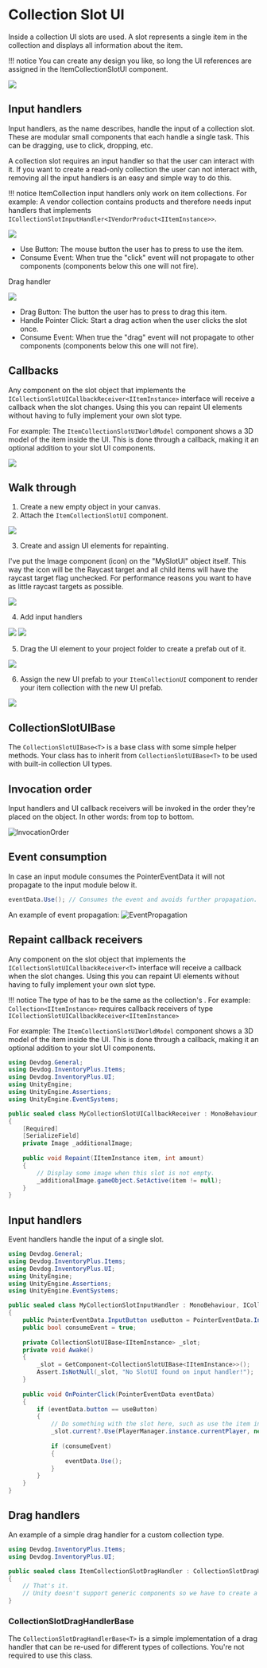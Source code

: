 # Collection Slot UI

Inside a collection UI slots are used. A slot represents a single item in the collection and displays all information about the item.

!!! notice
	You can create any design you like, so long the UI references are assigned in the ItemCollectionSlotUI component.

![](Assets/ItemCollectionSlotUI.png)

## Input handlers

Input handlers, as the name describes, handle the input of a collection slot. These are modular small components that each handle a single task. This can be dragging, use to click, dropping, etc.

A collection slot requires an input handler so that the user can interact with it. If you want to create a read-only collection the user can not interact with, removing all the input handlers is an easy and simple way to do this.

!!! notice
	ItemCollection input handlers only work on item collections. For example: A vendor collection contains products and therefore needs input handlers that implements `ICollectionSlotInputHandler<IVendorProduct<IItemInstance>>`.

![](Assets/ItemCollectionSlotUIInputHandler.png)

- Use Button: The mouse button the user has to press to use the item.
- Consume Event: When true the "click" event will not propagate to other components (components below this one will not fire).

Drag handler

![](Assets/ItemCollectionSlotUIDragHandler.png)

- Drag Button: The button the user has to press to drag this item.
- Handle Pointer Click: Start a drag action when the user clicks the slot once.
- Consume Event: When true the "drag" event will not propagate to other components (components below this one will not fire).

## Callbacks

Any component on the slot object that implements the `ICollectionSlotUICallbackReceiver<IItemInstance>` interface will receive a callback when the slot changes. Using this you can repaint UI elements without having to fully implement your own slot type.

For example: The `ItemCollectionSlotUIWorldModel` component shows a 3D model of the item inside the UI. This is done through a callback, making it an optional addition to your slot UI components.

![](Assets/ItemCollectionUIWorldModel.png)

## Walk through

1. Create a new empty object in your canvas.
2. Attach the `ItemCollectionSlotUI` component.

![](Assets/ItemCollectionSlotUIStep1.png)

3. Create and assign UI elements for repainting.

I've put the Image component (icon) on the "MySlotUI" object itself. This way the icon will be the Raycast target and all child items will have the raycast target flag unchecked. For performance reasons you want to have as little raycast targets as possible.

![](Assets/ItemCollectionSlotUIStep2.png)

4. Add input handlers

![](Assets/ItemCollectionSlotUIInputHandler.png)
![](Assets/ItemCollectionSlotUIDragHandler.png)

5. Drag the UI element to your project folder to create a prefab out of it.

![](Assets/ItemCollectionSlotUIStep3.png)

6. Assign the new UI prefab to your `ItemCollectionUI` component to render your item collection with the new UI prefab.

![](Assets/ItemCollectionSlotUIStep4.png)

## CollectionSlotUIBase<T>

The `CollectionSlotUIBase<T>` is a base class with some simple helper methods. Your class has to inherit from `CollectionSlotUIBase<T>` to be used with built-in collection UI types.

## Invocation order

Input handlers and UI callback receivers will be invoked in the order they're placed on the object. In other words: from top to bottom.

![InvocationOrder](Assets/InvocationOrder.png)

## Event consumption

In case an input module consumes the PointerEventData it will not propagate to the input module below it.

```csharp
eventData.Use(); // Consumes the event and avoids further propagation.
```

An example of event propagation:
![EventPropagation](Assets/EventPropagation.png)

## Repaint callback receivers

Any component on the slot object that implements the `ICollectionSlotUICallbackReceiver<T>` interface will receive a callback when the slot changes. Using this you can repaint UI elements without having to fully implement your own slot type.

!!! notice
	The type of <T> has to be the same as the collection's <T>. For example: `Collection<IItemInstance>` requires callback receivers of type `ICollectionSlotUICallbackReceiver<IItemInstance>`

For example: The `ItemCollectionSlotUIWorldModel` component shows a 3D model of the item inside the UI. This is done through a callback, making it an optional addition to your slot UI components.

```csharp
using Devdog.General;
using Devdog.InventoryPlus.Items;
using Devdog.InventoryPlus.UI;
using UnityEngine;
using UnityEngine.Assertions;
using UnityEngine.EventSystems;

public sealed class MyCollectionSlotUICallbackReceiver : MonoBehaviour, ICollectionSlotUICallbackReceiver<IItemInstance>
{
	[Required]
	[SerializeField]
	private Image _additionalImage;
	
	public void Repaint(IItemInstance item, int amount)
	{
		// Display some image when this slot is not empty.
		_additionalImage.gameObject.SetActive(item != null);
	}
}
```

## Input handlers

Event handlers handle the input of a single slot.

```csharp
using Devdog.General;
using Devdog.InventoryPlus.Items;
using Devdog.InventoryPlus.UI;
using UnityEngine;
using UnityEngine.Assertions;
using UnityEngine.EventSystems;

public sealed class MyCollectionSlotInputHandler : MonoBehaviour, ICollectionSlotInputHandler<IItemInstance>, IPointerClickHandler
{
	public PointerEventData.InputButton useButton = PointerEventData.InputButton.Right;
	public bool consumeEvent = true;
	
	private CollectionSlotUIBase<IItemInstance> _slot;
	private void Awake()
	{
		_slot = GetComponent<CollectionSlotUIBase<IItemInstance>>();
		Assert.IsNotNull(_slot, "No SlotUI found on input handler!");
	}
	
	public void OnPointerClick(PointerEventData eventData)
	{
		if (eventData.button == useButton)
		{
			// Do something with the slot here, such as use the item inside it.
			_slot.current?.Use(PlayerManager.instance.currentPlayer, new ItemContext());
			
			if (consumeEvent)
			{
				eventData.Use();
			}
		}
	}
}
```

## Drag handlers

An example of a simple drag handler for a custom collection type.

```csharp
using Devdog.InventoryPlus.Items;
using Devdog.InventoryPlus.UI;

public sealed class ItemCollectionSlotDragHandler : CollectionSlotDragHandlerBase<IItemInstance>
{
	// That's it. 
	// Unity doesn't support generic components so we have to create a new class.
}
```

### CollectionSlotDragHandlerBase<T>

The `CollectionSlotDragHandlerBase<T>` is a simple implementation of a drag handler that can be re-used for different types of collections. You're not required to use this class.